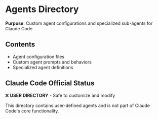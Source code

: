 # Agents Directory

**Purpose**: Custom agent configurations and specialized sub-agents for Claude Code

## Contents
- Agent configuration files
- Custom agent prompts and behaviors
- Specialized agent definitions

## Claude Code Official Status
❌ **USER DIRECTORY** - Safe to customize and modify

This directory contains user-defined agents and is not part of Claude Code's core functionality.